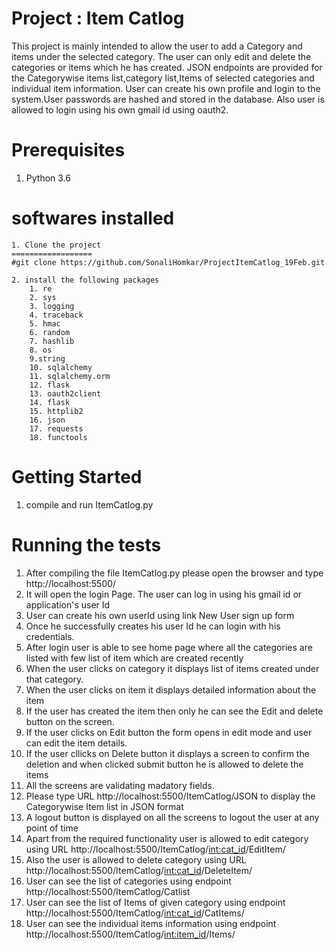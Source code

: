 Project : Item Catlog
======================================
This project is mainly intended to allow the user to add a Category and items under the selected category.
The user can only edit and delete the categories or items which he has created.
JSON endpoints are provided for the Categorywise items list,category list,Items of selected categories
and individual item information.
User can create his own profile and login to the system.User passwords are hashed and stored in the database.
Also user is allowed to login using his own gmail id using oauth2.


Prerequisites
============
1. Python 3.6 



softwares installed
==================
	1. Clone the project
	==================
	#git clone https://github.com/SonaliHomkar/ProjectItemCatlog_19Feb.git

	2. install the following packages
		1. re
		2. sys
		3. logging
		4. traceback
		5. hmac
		6. random
		7. hashlib
		8. os
		9.string
		10. sqlalchemy
		11. sqlalchemy.orm
		12. flask
		13. oauth2client
		14. flask
		15. httplib2
		16. json
		17. requests
		18. functools
  

	

Getting Started
==============
1. compile and run ItemCatlog.py

Running the tests
========================
1. After compiling the file ItemCatlog.py please open the browser and type http://localhost:5500/
2. It will open the login Page. The user can log in using his gmail id or application's user Id
3. User can create his own userId using link New User sign up form
4. Once he successfully creates his user Id he can login with his credentials.
5. After login user is able to see home page where all the categories are listed with
   few list of item which are created recently
6. When the user clicks on category it displays list of items created under that category.
7. When the user clicks on item it displays detailed information about the item
8. If the user has created the item then only he can see the Edit and delete button on the screen.
9. If the user clicks on Edit button the form opens in edit mode and user can edit the item details.
10. If the user cllicks on Delete button it displays a screen to confirm the deletion and when clicked submit button
    he is allowed to delete the items
11. All the screens are validating madatory fields.
12. Please type URL http://localhost:5500/ItemCatlog/JSON to display the Categorywise Item list  in JSON format
13. A logout button is displayed on all the screens to logout the user at any point of time
14. Apart from the required functionality user is allowed to edit category 
using URL http://localhost:5500/ItemCatlog/<int:cat_id>/EditItem/
15. Also the user is allowed to delete category 
using URL http://localhost:5500/ItemCatlog/<int:cat_id>/DeleteItem/
16. User can see the list of categories using endpoint http://localhost:5500/ItemCatlog/Catlist
17. User can see the list of Items of given category using endpoint http://localhost:5500/ItemCatlog/<int:cat_id>/CatItems/
18. User can see the individual items information using endpoint http://localhost:5500/ItemCatlog/<int:item_id>/Items/



